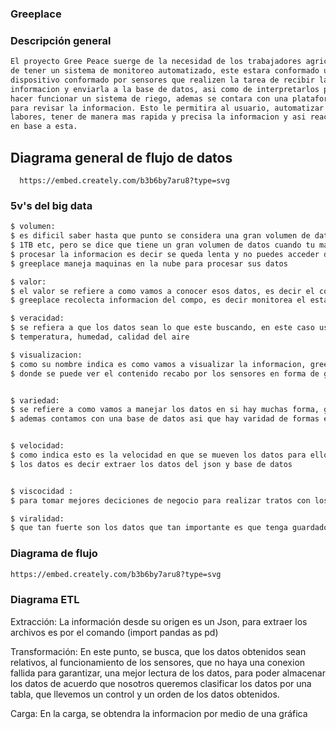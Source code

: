 ### Greeplace

### Descripción general

``` sh
El proyecto Gree Peace suerge de la necesidad de los trabajadores agricolas
de tener un sistema de monitoreo automatizado, este estara conformado un 
dispositivo conformado por sensores que realizen la tarea de recibir la 
informacion y enviarla a la base de datos, asi como de interpretarlos para 
hacer funcionar un sistema de riego, ademas se contara con una plataforma 
para revisar la informacion. Esto le permitira al usuario, automatizar sus 
labores, tener de manera mas rapida y precisa la informacion y asi reaccionar 
en base a esta.
```
## Diagrama general de flujo de datos
```
  https://embed.creately.com/b3b6by7aru8?type=svg
```
### 5v's del big data

```sh
$ volumen:
$ es dificil saber hasta que punto se considera una gran volumen de datos ya que pueden ser por ejemplo 10G
$ 1TB etc, pero se dice que tiene un gran volumen de datos cuando tu maquina no puede 
$ procesar la informacion es decir se queda lenta y no puedes acceder de forma rapida
$ greeplace maneja maquinas en la nube para procesar sus datos

$ valor:
$ el valor se refiere a como vamos a conocer esos datos, es decir el contexto, la informacion y no hay un flujo
$ greeplace recolecta informacion del compo, es decir monitorea el estado de la planta 

$ veracidad:
$ se refiera a que los datos sean lo que este buscando, en este caso usamos sensores que nos garantizan el recabado de datos como
$ temperatura, humedad, calidad del aire 

$ visualizacion:
$ como su nombre indica es como vamos a visualizar la informacion, greeplace tiene una pagina web
$ donde se puede ver el contenido recabo por los sensores en forma de grafica y en foma de tablas


$ variedad:
$ se refiere a como vamos a manejar los datos en si hay muchas forma, greeplace maneja una api publica donde se puede consultar los datos de los sensores por usuario
$ ademas contamos con una base de datos asi que hay varidad de formas en la que podemos analizar los datos


$ velocidad:
$ como indica esto es la velocidad en que se mueven los datos para ello contamos con maquinas virtuales la cuales nos ayudan a manupular
$ los datos es decir extraer los datos del json y base de datos


$ viscocidad :
$ para tomar mejores deciciones de negocio para realizar tratos con los datos

$ viralidad:
$ que tan fuerte son los datos que tan importante es que tenga guardado los datos

```


### Diagrama de flujo

``` sh
https://embed.creately.com/b3b6by7aru8?type=svg 
```

### Diagrama ETL 

Extracción: La información desde su origen es un Json, para extraer los archivos es por el comando (import pandas as pd) 

Transformación: En este punto, se busca, que los datos obtenidos sean relativos, al funcionamiento de los sensores, que no haya una conexion fallida
                para garantizar, una mejor lectura de los datos, para poder almacenar los datos de acuerdo que nosotros queremos clasificar los datos
                por una tabla, que llevemos un control y un orden de los datos obtenidos. 
                
               
Carga: En la carga, se obtendra la informacion por medio de una gráfica 


